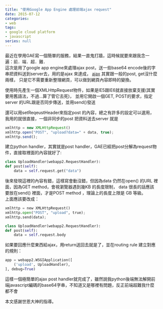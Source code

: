 ```yaml
---
title: "使用Google App Engine 處理前端ajax request"
date: 2015-07-12
categories:
- web
tags:
- google cloud platform
- javascript
series: null
---
```


最近在學用GAE寫一個簡單的服務，結果一直鬼打牆，這時候就要來跟我念一遍：前．端．超．難．   
這次是用了google app engine來處理ajax post，送一些base64 encode後的字串把資料送到server去，用的是ajax 來達成，
[ajax](http://www.w3schools.com/ajax/default.asp) 其實跟一般的post, get沒什麼兩樣，
只是它不需要重新整理網頁，可以做到網頁內容即時的變換。   
<!--more-->

使用時先產生一個XMLHttpRequest物件，如果是IE5跟IE6就直接放棄支援(其實要用舊語法，不過…算了管它去死)，
並用它開啟一個GET, POST的要求，指定server 的URL跟是否同步傳送，並用send()發送   

還可以用setReqeustHeader來指定post 的內容，總之有許多的設定可以選用，我用的就很直接，一個非同步的post 把資料送去server 就是  
```javascript
xmlhttp = new XMLHttpRequest()   
xmlhttp.open("POST", "upload?data=" + data, true);   
xmlhttp.send();    
```

建立python handler，其實就是post handler，GAE已經把post分解為request物件，直接取裡面的內容就好了:   

```python
class UploadHandler(webapp2.RequestHandler):   
def post(self):   
    data = self.request.get("data")    
```

後來發現這裡的內容有錯，這樣寫會動沒錯，但因為data 仍然在open() 的URL 裡面，因為GET method，會視瀏覽器遇到幾KB 的長度限制，
data 很長的話應該要放在send() 裡面，才是POST method ，理論上的長度上限是 GB 等級。  
上面應該要改成：  
```python
xmlhttp = new XMLHttpRequest()   
xmlhttp.open("POST", "upload", true);   
xmlhttp.send(data);  

class UploadHandler(webapp2.RequestHandler):   
def post(self):   
    data = self.request.body    
```
如果要回應什麼東西給ajax，用return送回去就是了，並在routing rule 建立對應的規則：   

```python
app = webapp2.WSGIApplication([   
    ('upload', UploadHandler),   
], debug=True)    
```
這樣一個極簡單的ajax post handler就完成了，雖然說我python後端無法解開前端javascript編碼的base64字串，不知道又是哪裡有問題，反正前端超難我什麼都不會   

本文感謝世恩大神的指導。